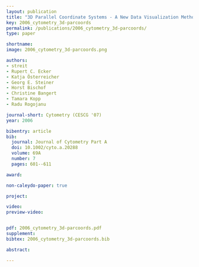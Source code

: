 ```yaml
---
layout: publication
title: "3D Parallel Coordinate Systems - A New Data Visualization Method in the Context of Microscopy-Based Multicolor Tissue Cytometry"
key: 2006_cytometry_3d-parcoords
permalink: /publications/2006_cytometry_3d-parcoords/
type: paper

shortname:
image: 2006_cytometry_3d-parcoords.png

authors:
- streit
- Rupert C. Ecker
- Katja Österreicher
- Georg E. Steiner
- Horst Bischof
- Christine Bangert
- Tamara Kopp
- Radu Rogojanu

journal-short: Cytometry (CESCG '07)
year: 2006

bibentry: article
bib:
  journal: Journal of Cytometry Part A
  doi: 10.1002/cyto.a.20288
  volume: 69A
  number: 7
  pages: 601--611

award: 

non-caleydo-paper: true

project:

video:
preview-video:


pdf: 2006_cytometry_3d-parcoords.pdf
supplement:
bibtex: 2006_cytometry_3d-parcoords.bib

abstract: 

---
```



